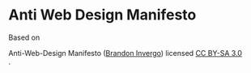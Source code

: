 # Anti Web Design Manifesto

Based on <div xmlns:cc="http://creativecommons.org/ns#" xmlns:dct="http://purl.org/dc/terms/" about="http://brandon.invergo.net/news/2013-03-10-Anti-web-design-Manifesto.html"><span property="dct:title">Anti-Web-Design Manifesto</span> (<a rel="cc:attributionURL" property="cc:attributionName" href="http://brandon.invergo.net">Brandon Invergo</a>) licensed <a rel="license" href="http://creativecommons.org/licenses/by-sa/3.0/">CC BY-SA 3.0</a></div>.

